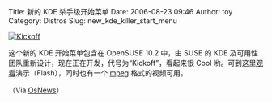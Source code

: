 Title: 新的 KDE 杀手级开始菜单
Date: 2006-08-23 09:46
Author: toy
Category: Distros
Slug: new_kde_killer_start_menu

[![Kickoff](http://i.linuxtoy.org/i/kickoff_s.png)](http://i.linuxtoy.org/i/kickoff.png)

这个新的 KDE 开始菜单包含在 OpenSUSE 10.2 中，由 SUSE 的 KDE
及可用性团队重新设计，现在正在开发，代号为“Kickoff”，看起来很 Cool
哟。可到这里[观看](http://home.kde.org/~binner/kickoff/sneak_preview.html)演示（Flash），同时也有一个
[mpeg](http://home.kde.org/~binner/kickoff/sneak_preview.mpg)
格式的视频可用。

（Via [OsNews](http://osnews.com)）
